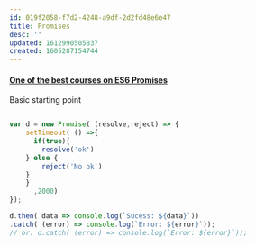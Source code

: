 ```yaml
---
id: 019f2058-f7d2-4248-a9df-2d2fd48e6e47
title: Promises
desc: ''
updated: 1612990505837
created: 1605287154744
---
```


#### [One of the best courses on ES6 Promises](https://egghead.io/courses/javascript-promises-in-depth?ck_subscriber_id=483924252)


Basic starting point
```javascript

var d = new Promise( (resolve,reject) => {
    setTimeout( () =>{
      if(true){
        resolve('ok')
    } else {
        reject('No ok')
    }
    }
      ,2000)
});

d.then( data => console.log(`Sucess: ${data}`))
.catch( (error) => console.log(`Error: ${error}`)); 
// or: d.catch( (error) => console.log(`Error: ${error}`)); 
```